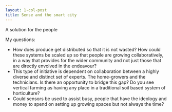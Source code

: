 ```yaml
---
layout: 1-col-post
title: Sense and the smart city
---
```


A solution for the people

My questions:
- How does produce get distributed so that it is not wasted? How could these systems be scaled up so that people are growing collaboratively, in a way that provides for the wider community and not just those that are directly envolved in the endeavour? 
- This type of initiative is dependent on collaboration between a highly diverse and distinct set of experts. The home-growers and the technicians. Is there an opportunity to bridge this gap? Do you see vertical farming as having any place in a traditional soil based system of horticulture?
- Could sensors be used to assist busy, people that have the ideology and money to spend on setting up growing spaces but not always the time?
